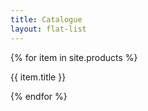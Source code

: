 ```yaml
---
title: Catalogue
layout: flat-list
---
```


<div class="container">
  {% for item in site.products %}
    <p>{{ item.title }}</p>
  {% endfor %}
</div>